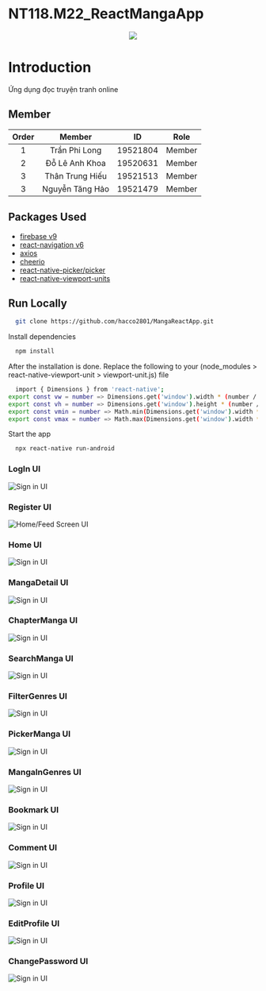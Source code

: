 # NT118.M22_ReactMangaApp

<p align="center">
  <img src="https://user-images.githubusercontent.com/56221762/111880949-da1dd580-89e0-11eb-876c-a68752260d3b.png">
</p>

# Introduction
Ứng dụng đọc truyện tranh online 

## Member

|Order|    Member         |  ID        | Role 
|:---:| :-----------:     | :--:       | :--: 
|1    |   Trần Phi Long   | 19521804 | Member
|2    |   Đỗ Lê Anh Khoa   |  19520631	  | Member
|3    |   Thân Trung Hiếu	  |  19521513	  | Member
|3    |   Nguyễn Tăng Hảo		|  19521479		 | Member

## Packages Used
- [firebase v9](https://firebase.google.com/docs)
- [react-navigation v6](https://reactnavigation.org/docs/getting-started)
- [axios](https://github.com/axios/axios)
- [cheerio](https://github.com/cheeriojs/cheerio)
- [react-native-picker/picker](https://github.com/react-native-picker/picker)
- [react-native-viewport-units](https://github.com/jmstout/react-native-viewport-units)
## Run Locally
```bash
  git clone https://github.com/hacco2801/MangaReactApp.git
```

Install dependencies

```bash
  npm install
```
After the installation is done. Replace the following to your (node_modules > react-native-viewport-unit > viewport-unit.js) file
```bash
  import { Dimensions } from 'react-native';
export const vw = number => Dimensions.get('window').width * (number / 100);
export const vh = number => Dimensions.get('window').height * (number / 100);
export const vmin = number => Math.min(Dimensions.get('window').width * (number / 100), Dimensions.get('window').height * (number / 100));
export const vmax = number => Math.max(Dimensions.get('window').width * (number / 100), Dimensions.get('window').height * (number / 100));
```
Start the app
```bash
  npx react-native run-android
```


### LogIn UI
![Sign in UI](assets/screenshot/Login.png)

### Register UI
![Home/Feed Screen UI](assets/screenshot/Register.png)

### Home UI
![Sign in UI](assets/screenshot/HomeScreen.png)

### MangaDetail UI
![Sign in UI](assets/screenshot/MangaDetail.png)

### ChapterManga UI
![Sign in UI](assets/screenshot/ChapterRead.png)

### SearchManga UI
![Sign in UI](assets/screenshot/SearchScreen.png)

### FilterGenres UI
![Sign in UI](assets/screenshot/FilterGenres.png)

### PickerManga UI
![Sign in UI](assets/screenshot/SelectChapter.png)

### MangaInGenres UI
![Sign in UI](assets/screenshot/MangaInGenres.png)

### Bookmark UI
![Sign in UI](assets/screenshot/Bookmark.png)

### Comment UI
![Sign in UI](assets/screenshot/CommentManga.png)

### Profile UI
![Sign in UI](assets/screenshot/ChangePassword.png)

### EditProfile UI
![Sign in UI](assets/screenshot/EditProfile.png)


### ChangePassword UI
![Sign in UI](assets/screenshot/ChangePassword.png)
